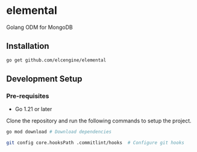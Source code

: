 # elemental

Golang ODM for MongoDB

## Installation

```bash
go get github.com/elcengine/elemental
```

## Development Setup

### Pre-requisites

- Go 1.21 or later


Clone the repository and run the following commands to setup the project.

```bash
go mod download # Download dependencies

git config core.hooksPath .commitlint/hooks  # Configure git hooks
```
